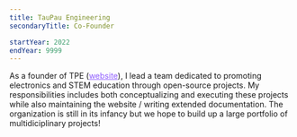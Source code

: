 ```yaml
---
title: TauPau Engineering
secondaryTitle: Co-Founder

startYear: 2022
endYear: 9999
---
```

As a founder of TPE (<a href="https://tpeng.cc" target="_blank" style="color: #915EFF;">website</a>), I lead a team dedicated to promoting electronics and STEM education through open-source projects. My responsibilities includes both conceptualizing and executing these projects while also maintaining the website / writing extended documentation. The organization is still in its infancy but we hope to build up a large portfolio of multidiciplinary projects!